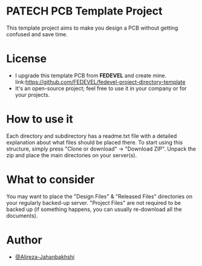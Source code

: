 # PATECH PCB Template Project
This template project aims to make you design a PCB without getting confused and save time.

# License
- I upgrade this template PCB from **FEDEVEL** and create mine.
  link:https://github.com/FEDEVEL/fedevel-project-directory-template
- It's an open-source project; feel free to use it in your company or for your projects.

# How to use it
Each directory and subdirectory has a readme.txt file with a detailed explanation about what files should be placed there.
To start using this structure, simply press "Clone or download" -> "Download ZIP". Unpack the zip and place the main directories on your server(s).

# What to consider
You may want to place the "Design Files" & "Released Files" directories on your regularly backed-up server. "Project Files" are not required to be backed up (if something happens, you can usually re-download all the documents).

# Author

- [@Alireza-Jahanbakhshi](https://www.github.com/Alireza-Jahanbakhshi)